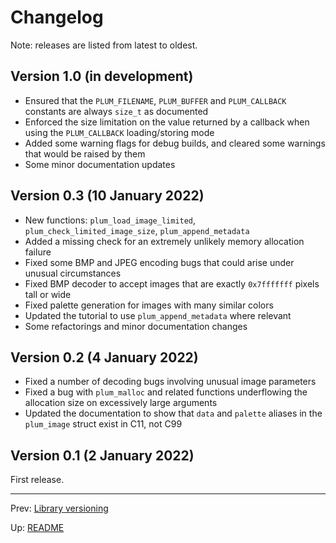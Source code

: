 # Changelog

Note: releases are listed from latest to oldest.

## Version 1.0 (in development)

- Ensured that the `PLUM_FILENAME`, `PLUM_BUFFER` and `PLUM_CALLBACK` constants are always `size_t` as documented
- Enforced the size limitation on the value returned by a callback when using the `PLUM_CALLBACK` loading/storing mode
- Added some warning flags for debug builds, and cleared some warnings that would be raised by them
- Some minor documentation updates

## Version 0.3 (10 January 2022)

- New functions: `plum_load_image_limited`, `plum_check_limited_image_size`, `plum_append_metadata`
- Added a missing check for an extremely unlikely memory allocation failure
- Fixed some BMP and JPEG encoding bugs that could arise under unusual circumstances
- Fixed BMP decoder to accept images that are exactly `0x7fffffff` pixels tall or wide
- Fixed palette generation for images with many similar colors
- Updated the tutorial to use `plum_append_metadata` where relevant
- Some refactorings and minor documentation changes

## Version 0.2 (4 January 2022)

- Fixed a number of decoding bugs involving unusual image parameters
- Fixed a bug with `plum_malloc` and related functions underflowing the allocation size on excessively large arguments
- Updated the documentation to show that `data` and `palette` aliases in the `plum_image` struct exist in C11, not C99

## Version 0.1 (2 January 2022)

First release.

* * *

Prev: [Library versioning](version.md)

Up: [README](README.md)
